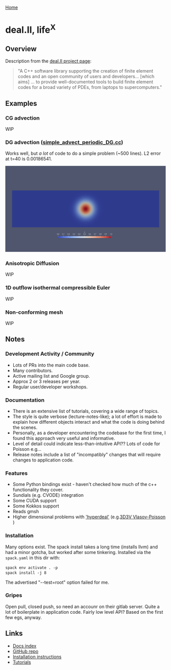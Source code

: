 [Home](../readme.md)
# deal.II, life<sup>X</sup>

## Overview
Description from the [deal.II project page](https://fenicsproject.org/):

> "A C++ software library supporting the creation of finite element codes and an open community of users and developers... [which aims] ... to provide well-documented tools to build finite element codes for a broad variety of PDEs, from laptops to supercomputers."

## Examples

### CG advection

WIP

### DG advection ([simple_advect_periodic_DG.cc](examples/advectionDG/simple_advect_periodic_DG.cc))

Works well, but *a lot* of code to do a simple problem (~500 lines).
L2 error at t=40 is 0.00186541.

<img src="examples/advectionDG/postproc/dealii_advection_DG.gif" width="600">


### Anisotropic Diffusion

WIP
<!-- ### Anisotropic Diffusion ([aniso_diffusion_DeluzetNarski.py](examples/aniso_diffusion/aniso_diffusion_DeluzetNarski.py)) -->

<!-- <img src="examples/aniso_diffusion/output/aniso_diffa0_m0_4bcs_160x160.png" width="400" style="margin-right: 1.5rem">
<img src="examples/aniso_diffusion/output/aniso_diffa2_m1_4bcs_160x160.png" width="400" style="margin-right: 1.5rem">
<img src="examples/aniso_diffusion/output/aniso_diffa2_m10_4bcs_160x160.png" width="400" style="margin-right: 1.5rem"> -->


### 1D outflow isothermal compressible Euler
<!-- ### 1D outflow isothermal compressible Euler ([SOL1D_DG.py](examples/1doutflow/SOL1D_DG.py)) -->

WIP

### Non-conforming mesh
<!-- ### Non-conforming mesh ([non-conforming.py](examples/non-conformal_mesh/non-conforming.py)) -->
WIP


## Notes

### Development Activity / Community
- Lots of PRs into the main code base.
- Many contributors.
- Active mailing list and Google group.
- Approx 2 or 3 releases per year.
- Regular user/developer workshops.

### Documentation
- There is an extensive list of tutorials, covering a wide range of topics.
- The style is quite verbose (lecture-notes-like); a lot of effort is made to explain how different objects interact and what the code is doing behind the scenes.
- Personally, as a developer encountering the codebase for the first time, I found this approach very useful and informative.
- Level of detail could indicate less-than-intuitive API?? Lots of code for Poisson e.g...
- Release notes include a list of "incompatibly" changes that will require changes to application code. 

### Features
- Some Python bindings exist - haven't checked how much of the c++ functionality they cover.
- Sundials (e.g. CVODE) integration
- Some CUDA support
- Some Kokkos support
- Reads gmsh
- Higher dimensional problems with ['hyperdeal'](https://github.com/hyperdeal/hyperdeal/tree/master)  (e.g.[3D3V Vlasov-Poisson](https://arxiv.org/abs/2002.08110) )

<!-- 
### General observations
- Enormous codebase -->


### Installation

Many options exist. The spack install takes a long time (installs llvm) and had a minor gotcha, but worked after some tinkering.
Installed via the `spack.yaml` in this dir with:
```
spack env activate . -p
spack install -j 8
```
The advertised "--test=root" option failed for me.

### Gripes
Open pull, closed push, so need an accounr on their gitlab server.
Quite a lot of boilerplate in application code.
Fairly low level API? Based on the first few egs, anyway.

## Links

- [Docs index](https://www.dealii.org/current/index.html)
- [GitHub repo](https://github.com/dealii/dealii)
- [Installation instructions](https://www.dealii.org/current/readme.html)
- [Tutorials](https://www.dealii.org/current/doxygen/deal.II/Tutorial.html)